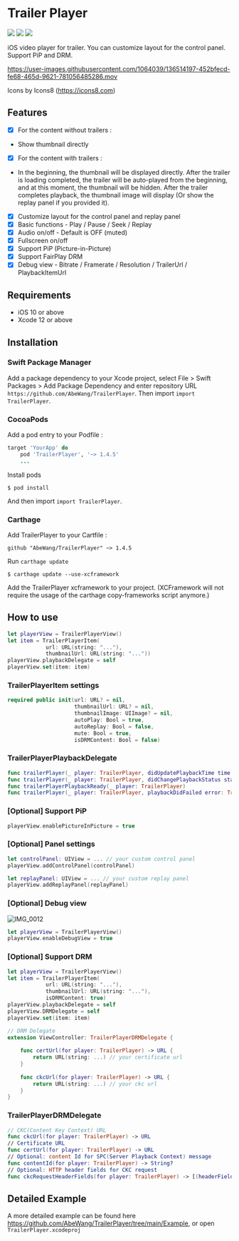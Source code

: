 # Trailer Player

<p align="left">
<a href="https://cocoapods.org/pods/TrailerPlayer"><img src="https://img.shields.io/cocoapods/v/TrailerPlayer.svg?style=flat"></a>
<a href="https://github.com/Carthage/Carthage/"><img src="https://img.shields.io/badge/Carthage-compatible-4BC51D.svg?style=flat"></a>
<a href="https://swift.org/package-manager/"><img src="https://img.shields.io/badge/SPM-supported-DE5C43.svg?style=flat"></a>
</p>

iOS video player for trailer. You can customize layout for the control panel.
Support PiP and DRM. 

https://user-images.githubusercontent.com/1064039/136514197-452bfecd-fe68-465d-9621-781056485286.mov

Icons by Icons8 (https://icons8.com)

## Features
- [x] For the content without trailers :
- Show thumbnail directly
- [x] For the content with trailers :
- In the beginning, the thumbnail will be displayed directly. After the trailer is loading completed, the trailer will be auto-played from the beginning, and at this moment, the thumbnail will be hidden. After the trailer completes playback, the thumbnail image will display (Or show the replay panel if you provided it).
- [x] Customize layout for the control panel and replay panel
- [x] Basic functions - Play / Pause / Seek / Replay
- [x] Audio on/off - Default is OFF (muted)
- [x] Fullscreen on/off
- [x] Support PiP (Picture-in-Picture)
- [x] Support FairPlay DRM
- [x] Debug view - Bitrate / Framerate / Resolution / TrailerUrl / PlaybackItemUrl 

## Requirements
- iOS 10 or above
- Xcode 12 or above

## Installation
### Swift Package Manager
Add a package dependency to your Xcode project, select File > Swift Packages > Add Package Dependency and enter repository URL `https://github.com/AbeWang/TrailerPlayer`.
Then import `import TrailerPlayer`.

### CocoaPods
Add a pod entry to your Podfile :
```ruby
target 'YourApp' do
    pod 'TrailerPlayer', '~> 1.4.5'
    ...
```
Install pods
```
$ pod install
```
And then import `import TrailerPlayer`.

### Carthage
Add TrailerPlayer to your Cartfile : 
```
github "AbeWang/TrailerPlayer" ~> 1.4.5
```
Run `carthage update`
```
$ carthage update --use-xcframework
```
Add the TrailerPlayer xcframework to your project. (XCFramework will not require the usage of the carthage copy-frameworks script anymore.)

## How to use
```swift
let playerView = TrailerPlayerView()
let item = TrailerPlayerItem(
            url: URL(string: "..."),
            thumbnailUrl: URL(string: "..."))
playerView.playbackDelegate = self
playerView.set(item: item)
```
### TrailerPlayerItem settings
```swift
required public init(url: URL? = nil,                
                     thumbnailUrl: URL? = nil,       
                     thumbnailImage: UIImage? = nil, 
                     autoPlay: Bool = true,          
                     autoReplay: Bool = false,       
                     mute: Bool = true,              
                     isDRMContent: Bool = false)     
```
### TrailerPlayerPlaybackDelegate
```swift
func trailerPlayer(_ player: TrailerPlayer, didUpdatePlaybackTime time: TimeInterval)
func trailerPlayer(_ player: TrailerPlayer, didChangePlaybackStatus status: TrailerPlayerPlaybackStatus)
func trailerPlayerPlaybackReady(_ player: TrailerPlayer)
func trailerPlayer(_ player: TrailerPlayer, playbackDidFailed error: TrailerPlayerPlaybackError)
```
### [Optional] Support PiP 
```swift
playerView.enablePictureInPicture = true
```
### [Optional] Panel settings
```swift
let controlPanel: UIView = ... // your custom control panel
playerView.addControlPanel(controlPanel)

let replayPanel: UIView = ... // your custom replay panel
playerView.addReplayPanel(replayPanel)
```
### [Optional] Debug view
![IMG_0012](https://user-images.githubusercontent.com/1064039/142608823-8ca6df18-f804-4605-bf16-fec677696d51.jpg)
```swift
let playerView = TrailerPlayerView()
playerView.enableDebugView = true
```
### [Optional] Support DRM
```swift
let playerView = TrailerPlayerView()
let item = TrailerPlayerItem(
            url: URL(string: "..."),
            thumbnailUrl: URL(string: "..."),
            isDRMContent: true)
playerView.playbackDelegate = self
playerView.DRMDelegate = self
playerView.set(item: item)

// DRM Delegate
extension ViewController: TrailerPlayerDRMDelegate {
    
    func certUrl(for player: TrailerPlayer) -> URL {
        return URL(string: ...) // your certificate url
    }
    
    func ckcUrl(for player: TrailerPlayer) -> URL {
        return URL(string: ...) // your ckc url
    }
}
```
### TrailerPlayerDRMDelegate
```swift
// CKC(Content Key Context) URL
func ckcUrl(for player: TrailerPlayer) -> URL
// Certificate URL
func certUrl(for player: TrailerPlayer) -> URL
// Optional: content Id for SPC(Server Playback Context) message
func contentId(for player: TrailerPlayer) -> String?
// Optional: HTTP header fields for CKC request
func ckcRequestHeaderFields(for player: TrailerPlayer) -> [(headerField: String, value: String)]?
```

## Detailed Example
A more detailed example can be found here https://github.com/AbeWang/TrailerPlayer/tree/main/Example, or open `TrailerPlayer.xcodeproj`
